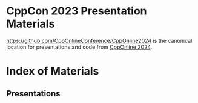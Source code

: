 CppCon 2023 Presentation Materials
==================================

https://github.com/CppOnlineConference/CppOnline2024 is the canonical location for presentations
and code from [CppOnline 2024](http://cpponline.uk).

# Index of Materials

## Presentations
